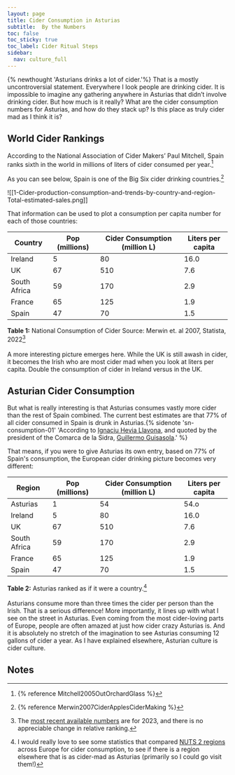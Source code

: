 ```yaml
---
layout: page
title: Cider Consumption in Asturias
subtitle:  By the Numbers
toc: false
toc_sticky: true
toc_label: Cider Ritual Steps
sidebar:
  nav: culture_full
---
```

{% newthought 'Asturians drinks a lot of cider.'%} That is a mostly uncontroversial statement. Everywhere I look people are drinking cider. It is impossible to imagine any gathering anywhere in Asturias that didn’t involve drinking cider. But how much is it really? What are the cider consumption numbers for Asturias, and how do they stack up? Is this place as truly cider mad as I think it is? 

## World Cider Rankings
According to the National Association of Cider Makers’ Paul Mitchell, Spain ranks sixth in the world in millions of liters of cider consumed per year.[^1]

As you can see below, Spain is one of the Big Six cider drinking countries.[^2]

![[1-Cider-production-consumption-and-trends-by-country-and-region-Total-estimated-sales.png]]


That information can be used to plot a consumption per capita number for each of those countries:

| **Country**  | **Pop (millions)** | **Cider Consumption (million L)** | **Liters per capita** |
| ------------ | ------------------ | --------------------------------- | --------------------- |
| Ireland      | 5                  | 80                                | 16.0                  |
| UK           | 67                 | 510                               | 7.6                   |
| South Africa | 59                 | 170                               | 2.9                   |
| France       | 65                 | 125                               | 1.9                   |
| Spain        | 47                 | 70                                | 1.5                   |

**Table 1:** National Consumption of Cider Source: Merwin et. al 2007, Statista, 2022[^3]
<br /><br />
A more interesting picture emerges here. While the UK is still awash in cider, it becomes the Irish who are most cider mad when you look at liters per capita. Double the consumption of cider in Ireland versus in the UK. 

## Asturian Cider Consumption
But what is really interesting is that Asturias consumes vastly more cider than the rest of Spain combined. The current best estimates are that 77% of all cider consumed in Spain is drunk in Asturias.{% sidenote 'sn-consumption-01' 'According to [Ignaciu Hevia Llavona](https://dialnet.unirioja.es/servlet/autor?codigo=984156), and quoted by the president of the Comarca de la Sidra, [Guillermo Guisasola](https://www.whetstonemagazine.com/journal/in-asturias-cider-is-not-just-a-beverage-in-a-bottle).' %}

That means, if you were to give Asturias its own entry, based on 77% of Spain's consumption, the European cider drinking picture becomes very different: 

| **Region**   | **Pop (millions)** | **Cider Consumption (million L)** | **Liters per capita** |
| ------------ | ------------------ | --------------------------------- | --------------------- |
| Asturias     | 1                  | 54                                | 54.o                  |
| Ireland      | 5                  | 80                                | 16.0                  |
| UK           | 67                 | 510                               | 7.6                   |
| South Africa | 59                 | 170                               | 2.9                   |
| France       | 65                 | 125                               | 1.9                   |
| Spain        | 47                 | 70                                | 1.5                   |

**Table 2:** Asturias ranked as if it were a country.[^4]
<br /><br />
Asturians consume more than three times the cider per person than the Irish. That is a serious difference! More importantly, it lines up with what I see on the street in Asturias. Even coming from the most cider-loving parts of Europe, people are often amazed at just how cider crazy Asturias is. And it is absolutely no stretch of the imagination to see Asturias consuming 12 gallons of cider a year. As I have explained elsewhere, Asturian culture is cider culture. 

## Notes
[^1]: {% reference Mitchell2005OutOrchardGlass %}
[^2]: {% reference Merwin2007CiderApplesCiderMaking %}
[^3]: The [most recent available numbers](https://www.statista.com/statistics/1331235/global-cider-consumption-per-capita-by-country/) are for 2023, and there is no appreciable change in relative ranking.
[^4]: I would really love to see some statistics that compared [NUTS 2 regions](https://ec.europa.eu/eurostat/web/nuts/) across Europe for cider consumption, to see if there is a region elsewhere that is as cider-mad as Asturias (primarily so I could go visit them!)